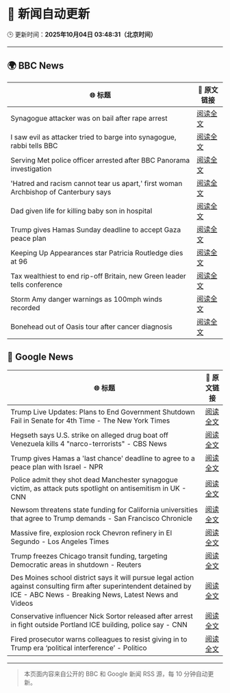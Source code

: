 # 🧠 新闻自动更新

🕒 更新时间：**2025年10月04日 03:48:31（北京时间）**

---

## 🌍 BBC News

| 🌐 标题 | 🔗 原文链接 |
|--------|-------------|
| Synagogue attacker was on bail after rape arrest | [阅读全文](https://www.bbc.com/news/articles/c0q7y72kppgo?at_medium=RSS&at_campaign=rss) |
| I saw evil as attacker tried to barge into synagogue, rabbi tells BBC | [阅读全文](https://www.bbc.com/news/articles/cwy9lkeqyzyo?at_medium=RSS&at_campaign=rss) |
| Serving Met police officer arrested after BBC Panorama investigation | [阅读全文](https://www.bbc.com/news/articles/c86422y9vxno?at_medium=RSS&at_campaign=rss) |
| 'Hatred and racism cannot tear us apart,' first woman Archbishop of Canterbury says | [阅读全文](https://www.bbc.com/news/articles/c2lxyxqzxkdo?at_medium=RSS&at_campaign=rss) |
| Dad given life for killing baby son in hospital | [阅读全文](https://www.bbc.com/news/articles/c62q1q1vd9yo?at_medium=RSS&at_campaign=rss) |
| Trump gives Hamas Sunday deadline to accept Gaza peace plan | [阅读全文](https://www.bbc.com/news/articles/cdxq7zp7002o?at_medium=RSS&at_campaign=rss) |
| Keeping Up Appearances star Patricia Routledge dies at 96 | [阅读全文](https://www.bbc.com/news/articles/czdjegvjz3do?at_medium=RSS&at_campaign=rss) |
| Tax wealthiest to end rip-off Britain, new Green leader tells conference | [阅读全文](https://www.bbc.com/news/articles/c708y9nq174o?at_medium=RSS&at_campaign=rss) |
| Storm Amy danger warnings as 100mph winds recorded | [阅读全文](https://www.bbc.com/news/articles/c98d2ep62z7o?at_medium=RSS&at_campaign=rss) |
| Bonehead out of Oasis tour after cancer diagnosis | [阅读全文](https://www.bbc.com/news/articles/cpvl3p7k0m1o?at_medium=RSS&at_campaign=rss) |

## 📰 Google News

| 🌐 标题 | 🔗 原文链接 |
|--------|-------------|
| Trump Live Updates: Plans to End Government Shutdown Fail in Senate for 4th Time - The New York Times | [阅读全文](https://news.google.com/rss/articles/CBMifkFVX3lxTE40UjFKSWRYRHJEUkN4ZnhMVVBEU1ctY0t6bXZEUWJZSmdwZmhBQUw4M2lYZmVmVHk1Yy1mZDQ3M0pvWUx5NWlkby1VTEd5WjhDQjV0SGVOb0YwUjBYc2Y0S1NNaGdlaTMtM05HdmZRRXI5SDhidTYxZy1hekR3QQ?oc=5) |
| Hegseth says U.S. strike on alleged drug boat off Venezuela kills 4 "narco-terrorists" - CBS News | [阅读全文](https://news.google.com/rss/articles/CBMinwFBVV95cUxNb2FkajVHZmZjR3ljQVFabkFnVjg2cU15UjNsTzVFRl9YWnJQeENyQVJ2RUp0S1k4VE5HYnhqQmRlMEtETmQyTENfTjZPemFrV2ROREx2bkJya2xFZ1FFeFgyTmZRbF8waUpmbURWeklxTnVVLWxwUlRMUUlDWENYa1NUSzA1Ykp3dDRRQl9XR1pKZnJOdWNmdWl6VHlGQVnSAaQBQVVfeXFMT1BiREVfS3VjQUpQY1BuMjVmY3NWUk0xTHJkSTZ1T1JkTWFEY3RBUnJTTXZYMkwxbFFLanJDd21SUVViLVdQa195ak1nX1JMODdNeVZONUNnR3RlVGFsNU1SYnFETHRWS1hzVVczYmxlSDF5QVJhdXdkb1RXQmF1cWFBeUdzQ1NiMFdnNjExcTFWZ2Z0MTkxcGdvZ0o1SC1jeDVncTM?oc=5) |
| Trump gives Hamas a 'last chance' deadline to agree to a peace plan with Israel - NPR | [阅读全文](https://news.google.com/rss/articles/CBMikgFBVV95cUxOTklISWp6ckxESmZZV2tKVEk5c2pIYUgwWTd3b3p0djlTXzlrQjZBWHFmN1BBS0FJOWcwVVhfSno1Q0NzOW85a2Z0MVBucWxzLTZlQmV0VDNsRHRfNXR2b1JSZWR5Z05tVDFET1V5cEFSWHV6R2wtQ3pvZkZ1a1AzLU9fNTJpWm1HRzRSTjRCMGc5Zw?oc=5) |
| Police admit they shot dead Manchester synagogue victim, as attack puts spotlight on antisemitism in UK - CNN | [阅读全文](https://news.google.com/rss/articles/CBMigAFBVV95cUxOdkxycXNxYkxTcmJ6TnZsWHlPckJTUmhNVGZsUnZsY1JtUzlPVDRlLUpyS3RlNmtTS3QzeHFBT2todVUzekxYYVhac1pVejVuYTRyZ19UQ0dkRUtmekF3SnNxYVhIOEdtSkFkTEtxeUlObV8yVFFUX1RmcHA2WWdxdQ?oc=5) |
| Newsom threatens state funding for California universities that agree to Trump demands - San Francisco Chronicle | [阅读全文](https://news.google.com/rss/articles/CBMikgFBVV95cUxPTFgxaVJzdGx4LUZEWUNzMDNJRkc3UFUwODJiSGxZU0NESi1ZUENkQ2ZLaWUzTUN2bjJ6SWRCWEhhR0pqcVAyY0FCQzVYYm1Kc2x5TldIRC1JazVsWmJHTDZ5b0N5OEhUQjNoQVBZbmlxam1WSEVFV3d4eXRPMmRlV2ZpSWs2R29oU1pQLTBMSll3Zw?oc=5) |
| Massive fire, explosion rock Chevron refinery in El Segundo - Los Angeles Times | [阅读全文](https://news.google.com/rss/articles/CBMie0FVX3lxTE9WcF9oMjhKOEV0MDR5MWVtMVJlUzdvY0V0UTBhRmE1eGFBT2N0WEduU09Pbk1jdFdRYmJaUEdwcGI2WU9lM3pMSVA2N3lkMDRkczktZHNEUTZjb19xSzNuN0dHWWxXTUptQ3VZUk0yaWxfSXRNWUZZcHF1OA?oc=5) |
| Trump freezes Chicago transit funding, targeting Democratic areas in shutdown - Reuters | [阅读全文](https://news.google.com/rss/articles/CBMiswFBVV95cUxOdzU5elJNdVR4eWY3dFgxamMyWkhTa0tCeXM1VW1PSHZXYWJvMlF4SGQ1RUdJamJub0J3cDZfWGlNa0c4c0JXdUJCMFlMaGRIUktqTzViaVhlWFlXWmVqdFZ5RFhSWnRYTXdOWkRJZnRsSWxHYlp4MHhMYUNMd09mWnBhejhLWThGUTJlZ2VlVGE2UkQ4YXNjcnViS21HbzFneUl1LVpWSmxUUG9jNGc3LWRpUQ?oc=5) |
| Des Moines school district says it will pursue legal action against consulting firm after superintendent detained by ICE - ABC News - Breaking News, Latest News and Videos | [阅读全文](https://news.google.com/rss/articles/CBMipAFBVV95cUxQTnpaOEFNdHBIck1BNlF6TVdjTG5JTEdjLVNGb203U240RGZ1M1lqRTZzNEViTmRGSWJseXZBc1diN1JDYjNoOGxjVnZOTHdNTF96VGktbkRCR1pJZ1RfelI5OEhkR3VuelRDa0FFZzRZRnZaYWUtRVpqenRyck9TS1RVRWZOYW16UXVUVjJKSFRYVEdPeEU0aElwWkxsZ3VGNVE3MtIBqgFBVV95cUxPZm5XSG1pZS1yYlFtdjZZR1Zab2VMLTlrODZrWmlqczhHOVBPTHA5RDV3QXBTaE1sQlBNNUtack85dm9WOWxxRjM1MkxiRG1DWHphdEpod2xjVFhtTWtTRG9IS1lfbmtpQ0NfMExzZ0RSeVc1M1B6S1JzUlR0aEprMkdJbWJiQmYtdC1zR3p6cDM0QUxFMXAxb0dZWmR6dTJGRGJfYWhWUTEtdw?oc=5) |
| Conservative influencer Nick Sortor released after arrest in fight outside Portland ICE building, police say - CNN | [阅读全文](https://news.google.com/rss/articles/CBMif0FVX3lxTE9hWjEwa282bDZZOC11QzlxMmR3d05xQmFEMWNUZVk1bE56ZUJPTWVEX0F2eHdCN0l1VnFpd3ViNlVoNGgwT1lIZy1rVl9lNmRVV3ZNcW1JaVFzZkMtWW04RXR3V2VBa2FEaWFBSWZEbWRfLWJqc1l4LXF3c28zNW8?oc=5) |
| Fired prosecutor warns colleagues to resist giving in to Trump era ‘political interference’ - Politico | [阅读全文](https://news.google.com/rss/articles/CBMioAFBVV95cUxQc25iME9GWkZsRGRZVnlGcTM5eE9NeUEtc2lpZllEVXREaW81X1EtWGgxOVpGNFI5WGc5cWxuTGJWM3prVkZmZXp2M2Y2YW5hZnpsV0RUS3Ywckxaci1IZ3p6X1JoLVREZGZGQjBuREFfYktEMngtUm1GbVk0T2U5YXNzZ2p4VmRHQm5pOTZuS3U1R0xjdVlGUFR4SkU3eDA5?oc=5) |

---
> 本页面内容来自公开的 BBC 和 Google 新闻 RSS 源，每 10 分钟自动更新。